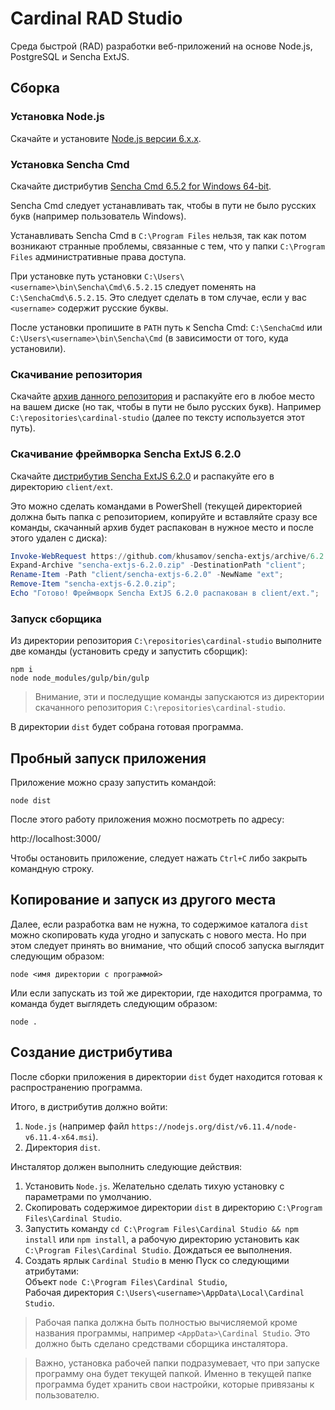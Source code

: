 # Cardinal RAD Studio

Среда быстрой (RAD) разработки веб-приложений на основе 
Node.js, PostgreSQL и Sencha ExtJS.

Сборка
------------------------

### Установка Node.js

Скачайте и установите [Node.js версии 6.х.х][nodejs].

### Установка Sencha Cmd

Скачайте дистрибутив [Sencha Cmd 6.5.2 for Windows 64-bit][senchacmd].

Sencha Cmd следует устанавливать так, чтобы в пути не было русских букв 
(например пользователь Windows). 

Устанавливать Sencha Cmd в `C:\Program Files` нельзя, так как потом возникают странные проблемы,
связанные с тем, что у папки `C:\Program Files` административные права доступа.

При установке путь установки `C:\Users\<username>\bin\Sencha\Cmd\6.5.2.15` 
следует поменять на `C:\SenchaCmd\6.5.2.15`. Это следует сделать в том случае, 
если у вас `<username>` содержит русские буквы.

После установки пропишите в `PATH` путь к Sencha Cmd: `C:\SenchaCmd` 
или `C:\Users\<username>\bin\Sencha\Cmd` (в зависимости от того, куда установили).

### Скачивание репозитория

Скачайте [архив данного репозитория][cardinalstudio] и распакуйте его 
в любое место на вашем диске (но так, чтобы в пути не было русских букв).
Например `C:\repositories\cardinal-studio` (далее по тексту используется этот путь).

### Скачивание фреймворка Sencha ExtJS 6.2.0

Скачайте [дистрибутив Sencha ExtJS 6.2.0][senchaextjs] и распакуйте его 
в директорию `client/ext`.

Это можно сделать командами в PowerShell (текущей директорией должна быть папка с репозиторием, 
копируйте и вставляйте сразу все команды, скачанный архив будет распакован в нужное место
и после этого удален с диска):

```powershell
Invoke-WebRequest https://github.com/khusamov/sencha-extjs/archive/6.2.0.zip -OutFile "sencha-extjs-6.2.0.zip";
Expand-Archive "sencha-extjs-6.2.0.zip" -DestinationPath "client";
Rename-Item -Path "client/sencha-extjs-6.2.0" -NewName "ext";
Remove-Item "sencha-extjs-6.2.0.zip";
Echo "Готово! Фреймворк Sencha ExtJS 6.2.0 распакован в client/ext.";
```

### Запуск сборщика

Из директории репозитория `C:\repositories\cardinal-studio`
выполните две команды (установить среду и запустить сборщик):

```
npm i
node node_modules/gulp/bin/gulp
```

> Внимание, эти и последущие команды запускаются из директории скачанного репозитория
`C:\repositories\cardinal-studio`.

В директории `dist` будет собрана готовая программа.

Пробный запуск приложения
-------------------------

Приложение можно сразу запустить командой:

```
node dist
```

После этого работу приложения можно посмотреть по адресу:

http://localhost:3000/

Чтобы остановить приложение, следует нажать `Ctrl+C` либо закрыть командную строку.


Копирование и запуск из другого места
-------------------------------------

Далее, если разработка вам не нужна, то содержимое каталога `dist` можно скопировать 
куда угодно и запускать с нового места.
Но при этом следует принять во внимание, что общий способ запуска выглядит следующим образом:

```
node <имя директории с программой>
```

Или если запускать из той же директории, где находится программа, то команда будет выглядеть следующим образом:

```
node .
```


Создание дистрибутива
---------------------

После сборки приложения в директории `dist` будет находится готовая к распространению программа.

Итого, в дистрибутив должно войти:

1. `Node.js` (например файл `https://nodejs.org/dist/v6.11.4/node-v6.11.4-x64.msi`).
2. Директория `dist`.

Инсталятор должен выполнить следующие действия:

1. Установить `Node.js`. Желательно сделать тихую установку с параметрами по умолчанию.
2. Скопировать содержимое директории `dist` в директорию `C:\Program Files\Cardinal Studio`.
3. Запустить команду `cd C:\Program Files\Cardinal Studio && npm install` 
   или `npm install`, а рабочую директорию установить как `C:\Program Files\Cardinal Studio`. 
   Дождаться ее выполнения.
4. Создать ярлык `Cardinal Studio` в меню Пуск со следующими атрибутами:  
   Объект `node C:\Program Files\Cardinal Studio`,  
   Рабочая директория `C:\Users\<username>\AppData\Local\Cardinal Studio`.  

> Рабочая папка должна быть полностью вычисляемой кроме названия программы,
например `<AppData>\Cardinal Studio`. Это должно быть сделано средствами сборщика инсталятора.

> Важно, установка рабочей папки подразумевает, что при запуске программу она будет текущей папкой.
Именно в текущей папке программа будет хранить свои настройки, которые привязаны к пользователю. 



[nodejs]: https://nodejs.org/
[senchacmd]: https://www.sencha.com/products/extjs/cmd-download/
[cardinalstudio]: https://github.com/khusamov/cardinal-studio/archive/master.zip
[senchaextjs]: https://github.com/khusamov/sencha-extjs/releases/tag/6.2.0